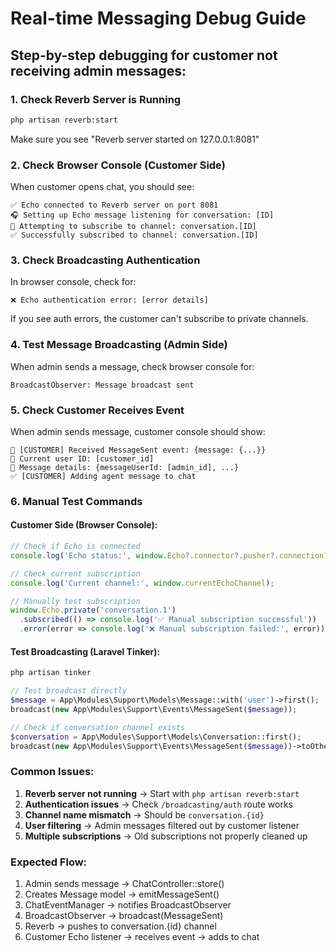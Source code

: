 # Real-time Messaging Debug Guide

## Step-by-step debugging for customer not receiving admin messages:

### 1. Check Reverb Server is Running
```bash
php artisan reverb:start
```
Make sure you see "Reverb server started on 127.0.0.1:8081"

### 2. Check Browser Console (Customer Side)
When customer opens chat, you should see:
```
✅ Echo connected to Reverb server on port 8081
🎧 Setting up Echo message listening for conversation: [ID]
📡 Attempting to subscribe to channel: conversation.[ID]
✅ Successfully subscribed to channel: conversation.[ID]
```

### 3. Check Broadcasting Authentication
In browser console, check for:
```
❌ Echo authentication error: [error details]
```
If you see auth errors, the customer can't subscribe to private channels.

### 4. Test Message Broadcasting (Admin Side)
When admin sends a message, check browser console for:
```
BroadcastObserver: Message broadcast sent
```

### 5. Check Customer Receives Event
When admin sends message, customer console should show:
```
📨 [CUSTOMER] Received MessageSent event: {message: {...}}
👤 Current user ID: [customer_id]
📝 Message details: {messageUserId: [admin_id], ...}
✅ [CUSTOMER] Adding agent message to chat
```

### 6. Manual Test Commands

#### Customer Side (Browser Console):
```javascript
// Check if Echo is connected
console.log('Echo status:', window.Echo?.connector?.pusher?.connection?.state);

// Check current subscription
console.log('Current channel:', window.currentEchoChannel);

// Manually test subscription
window.Echo.private('conversation.1')
  .subscribed(() => console.log('✅ Manual subscription successful'))
  .error(error => console.log('❌ Manual subscription failed:', error));
```

#### Test Broadcasting (Laravel Tinker):
```php
php artisan tinker

// Test broadcast directly
$message = App\Modules\Support\Models\Message::with('user')->first();
broadcast(new App\Modules\Support\Events\MessageSent($message));

// Check if conversation channel exists
$conversation = App\Modules\Support\Models\Conversation::first();
broadcast(new App\Modules\Support\Events\MessageSent($message))->toOthers();
```

### Common Issues:

1. **Reverb server not running** → Start with `php artisan reverb:start`
2. **Authentication issues** → Check `/broadcasting/auth` route works
3. **Channel name mismatch** → Should be `conversation.{id}` 
4. **User filtering** → Admin messages filtered out by customer listener
5. **Multiple subscriptions** → Old subscriptions not properly cleaned up

### Expected Flow:
1. Admin sends message → ChatController::store() 
2. Creates Message model → emitMessageSent()
3. ChatEventManager → notifies BroadcastObserver
4. BroadcastObserver → broadcast(MessageSent)
5. Reverb → pushes to conversation.{id} channel
6. Customer Echo listener → receives event → adds to chat